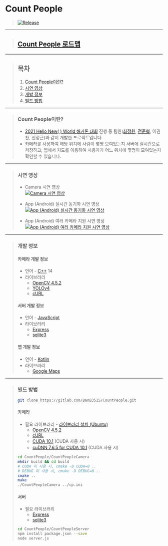 # **Count People**

> [![Release](https://img.shields.io/badge/Release-v1.0-2F9D27?style=for-the-badge&logo=GitLab&logoColor=white)](https://gitlab.com/BanB3515/CountPeople/-/releases)

---

> ## **[Count People 로드맵](https://www.notion.so/banb/Count-People-f4ce902a65aa4c5e9aacc738ba5f0602)**

---

> ## **목차**
>
> 1. [Count People이란?](#Count-People이란)
> 2. [시연 영상](#시연-영상)
> 3. [개발 정보](#개발-정보)
> 4. [빌드 방법](#빌드-방법)

---

> ### **Count People이란?**
>
> -   [2021 Hello New( ) World 해커톤 대회](http://www.hellonewworld.co.kr/bbs/board.php?bo_table=51&wr_id=4) 진행 중 팀원([최정원](https://gitlab.com/BanB3515), [전준혁](https://gitlab.com/zaqwsx2003), 이권찬, 신정근)과 같이 개발한 프로젝트입니다.
> -   카메라를 사용하여 해당 위치에 사람이 몇명 모여있는지 서버에 실시간으로 저장하고, 앱에서 지도를 이용하여 사용자가 어느 위치에 몇명이 모여있는지 확인할 수 있습니다.

---

> ### **시연 영상**
>
> -   Camera 시연 영상  
>     [![Camera 시연 영상](https://img.youtube.com/vi/OxkI2eLC19c/0.jpg)](https://youtu.be/OxkI2eLC19c)
>
> -   App (Android) 실시간 동기화 시연 영상  
>     [![App (Android) 실시간 동기화 시연 영상](https://img.youtube.com/vi/R7CbMyBE36g/0.jpg)](https://youtu.be/R7CbMyBE36g)
>
> -   App (Android) 여러 카메라 지원 시연 영상  
>     [![App (Android) 여러 카메라 지원 시연 영상](https://img.youtube.com/vi/z37i_sfI9qI/0.jpg)](https://youtu.be/z37i_sfI9qI)

---

> ### **개발 정보**
>
> #### **카메라 개발 정보**
>
> -   언어 - [C++](https://isocpp.org/) 14
> -   라이브러리
>     -   [OpenCV 4.5.2](https://opencv.org/releases/)
>     -   [YOLOv4](https://github.com/AlexeyAB/darknet)
>     -   [cURL](https://curl.se/)
>
> #### **서버 개발 정보**
>
> -   언어 - [JavaScript](https://developer.mozilla.org/ko/docs/Web/JavaScript)
> -   라이브러리
>     -   [Express](https://expressjs.com/)
>     -   [sqlite3](https://github.com/mapbox/node-sqlite3)
>
> #### **앱 개발 정보**
>
> -   언어 - [Kotlin](https://kotlinlang.org/)
> -   라이브러리
>     -   [Google Maps](https://developers.google.com/maps?hl=ko)

---

> ### **빌드 방법**
>
> ```bash
> git clone https://gitlab.com/BanB3515/CountPeople.git
> ```
>
> #### 카메라
>
> -   필요 라이브러리 - [라이브러리 설치 (Ubuntu)](https://www.notion.so/banb/Camera-0ca5a2353673492f98e6a7000e1b9831#4cdcbe62e4634116bc68adaee7c24285)
>     -   [OpenCV 4.5.2](https://opencv.org/releases/)
>     -   [cURL](https://curl.se/)
>     -   [CUDA 10.1](https://developer.nvidia.com/cuda-toolkit-archive) (CUDA 사용 시)
>     -   [cuDNN 7.6.5 for CUDA 10.1](https://developer.nvidia.com/cudnn) (CUDA 사용 시)
>
> ```bash
> cd CountPeople/CountPeopleCamera
> mkdir build && cd build
> # CUDA 미 사용 시, cmake -D CUDA=0 ..
> # DEBUG 미 사용 시, cmake -D DEBUG=0 ..
> cmake ..
> make
> ./CountPeopleCamera ../cp.ini
> ```
>
> #### 서버
>
> -   필요 라이브러리
>     -   [Express](https://expressjs.com/)
>     -   [sqlite3](https://github.com/mapbox/node-sqlite3)
>
> ```bash
> cd CountPeople/CountPeopleServer
> npm install package.json --save
> node server.js
> ```
